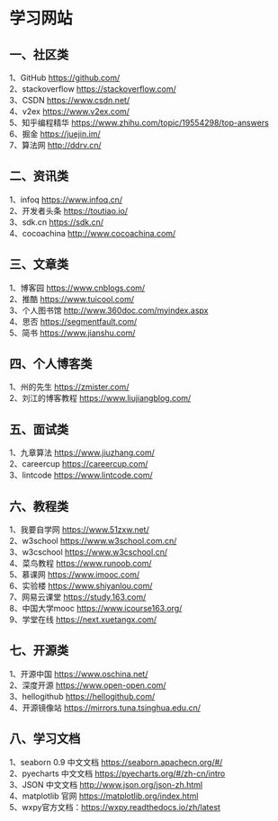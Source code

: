学习网站
======================================
一、社区类
----------------------------
1、GitHub https://github.com/  <br>
2、stackoverflow https://stackoverflow.com/  <br>
3、CSDN https://www.csdn.net/  <br>
4、v2ex https://www.v2ex.com/  <br>
5、知乎编程精华 https://www.zhihu.com/topic/19554298/top-answers  <br>
6、掘金 https://juejin.im/  <br>
7、算法网 http://ddrv.cn/  <br>

二、资讯类
----------------------------
1、infoq https://www.infoq.cn/  <br>
2、开发者头条 https://toutiao.io/  <br>
3、sdk.cn https://sdk.cn/  <br>
4、cocoachina http://www.cocoachina.com/  <br>

三、文章类
----------------------------
1、博客园 https://www.cnblogs.com/  <br>
2、推酷 https://www.tuicool.com/  <br>
3、个人图书馆 http://www.360doc.com/myindex.aspx  <br>
4、思否 https://segmentfault.com/  <br>
5、简书 https://www.jianshu.com/  <br>

四、个人博客类
----------------------------
1、州的先生 https://zmister.com/  <br>
2、刘江的博客教程 https://www.liujiangblog.com/  <br>

五、面试类
----------------------------
1、九章算法 https://www.jiuzhang.com/  <br>
2、careercup https://careercup.com/  <br>
3、lintcode https://www.lintcode.com/  <br>

六、教程类
----------------------------
1、我要自学网 https://www.51zxw.net/  <br>
2、w3school https://www.w3school.com.cn/  <br>
3、w3cschool https://www.w3cschool.cn/  <br>
4、菜鸟教程 https://www.runoob.com/  <br>
5、慕课网 https://www.imooc.com/  <br>
6、实验楼 https://www.shiyanlou.com/  <br>
7、网易云课堂 https://study.163.com/  <br>
8、中国大学mooc https://www.icourse163.org/  <br>
9、学堂在线 https://next.xuetangx.com/  <br>

七、开源类
----------------------------
1、开源中国 https://www.oschina.net/  <br>
2、深度开源 https://www.open-open.com/  <br>
3、hellogithub https://hellogithub.com/  <br>
4、开源镜像站 https://mirrors.tuna.tsinghua.edu.cn/  <br>

八、学习文档
----------------------------
1、seaborn 0.9 中文文档 https://seaborn.apachecn.org/#/  <br>
2、pyecharts 中文文档 https://pyecharts.org/#/zh-cn/intro <br>
3、JSON 中文文档 http://www.json.org/json-zh.html <br>
4、matplotlib 官网 https://matplotlib.org/index.html <br>
5、wxpy官方文档：https://wxpy.readthedocs.io/zh/latest <br>
